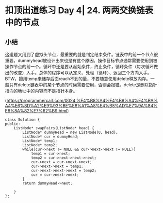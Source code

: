 # 扣顶出道练习 Day 4| 24. 两两交换链表中的节点
## 小结
这道题又用到了虚拟头节点，最重要的就是判定结束条件。链表中的前一个节点很重要，dummyhead被设计出来也是有这个原因，操作目标节点通常需要使用到被操作节点的前一个。循环中还是要从起始条件，终止条件，循环条件（每次循环做出的改变）入手。总体的程序可以从定义、处理（循环）、返回三个方向入手。BTW，擅用temp来储存后面reach不到的量，不要随意使用delete释放内存。一般只有delete链表中的某个节点的时候需要使用，否则会报错。delete是删除指针指向的地址中的内容而不是指针本身。

(https://programmercarl.com/0024.%E4%B8%A4%E4%B8%A4%E4%BA%A4%E6%8D%A2%E9%93%BE%E8%A1%A8%E4%B8%AD%E7%9A%84%E8%8A%82%E7%82%B9.html)

```
class Solution {
public:
    ListNode* swapPairs(ListNode* head) {
        ListNode* dummyHead = new ListNode(0, head);
        ListNode* cur = dummyHead;
        ListNode* temp1;
        ListNode* temp2;
        while(cur->next != NULL && cur->next->next != NULL){
            temp1 = cur->next;
            temp2 = cur->next->next->next;
            cur->next = cur->next->next;
            cur->next->next = temp1;
            cur->next->next->next = temp2;
            cur = cur->next->next;
        }
        return dummyHead->next;

    }
};
```


